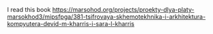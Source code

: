 I read this book
https://marsohod.org/projects/proekty-dlya-platy-marsokhod3/mipsfpga/381-tsifrovaya-skhemotekhnika-i-arkhitektura-kompyutera-devid-m-kharris-i-sara-l-kharris
